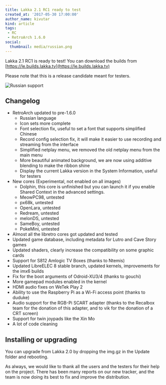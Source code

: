 ```yaml
---
title: Lakka 2.1 RC1 ready to test
created_at: '2017-05-30 17:00:00'
author_name: kivutar
kind: article
tags:
 - RC
 - RetroArch 1.6.0
social:
  thumbnail: media/russian.png
---
```


Lakka 2.1 RC1 is ready to test! You can download the builds from [https://le.builds.lakka.tv](https://le.builds.lakka.tv)

Please note that this is a release candidate meant for testers.

![Russian support](media/russian.png)

## Changelog

 * RetroArch updated to pre-1.6.0
   * Russian language
   * Icon sets more complete
   * Font selection fix, useful to set a font that supports simplified Chinese
   * Record config selection fix, it will make it easier to use recording and streaming from the interface
   * Simplified netplay menu, we removed the old netplay menu from the main menu
   * More beautiful animated background, we are now using additive blending to make the ribbon shine
   * Display the current Lakka version in the System Information, useful for testers
 * New cores (Experimental, not enabled on all images)
   * Dolphin, this core is unfinished but you can launch it if you enable Shared Context in the advanced settings.
   * MeowPC98, untested
   * px68k, untested
   * OpenLara, untested
   * Redream, untested
   * melonDS, untested
   * SameBoy, untested
   * PokeMini, untested
 * Almost all the libretro cores got updated and tested
 * Updated game database, including metadata for Lutro and Cave Story games
 * Updated shaders, clearly increase the compatibility on some graphic cards
 * Support for S812 Amlogic TV Boxes (thanks to Ntemis)
 * Updated LibreELEC 8 stable branch, updated kernels, improvements for the imx6 builds
 * Fix for the boot arguments of Odroid-XU3/4 (thanks to gouchi)
 * More gamepad modules enabled in the kernel
 * HDMI audio fixes on WeTek Play 2
 * Ability to use the Raspberry Pi as a Wi-Fi access point (thanks to duduke)
 * Audio support for the RGB-Pi SCART adapter (thanks to the Recalbox team for the donation of this adapter, and to vik for the donation of a CRT screen)
 * Support for twin joypads like the Xin Mo
 * A lot of code cleaning

## Installing or upgrading

You can upgrade from Lakka 2.0 by dropping the img.gz in the Update folder and rebooting.

As always, we would like to thank all the users and the testers for their help on the project. There has been many reports on our new tracker, and the team is now doing its best to fix and improve the distribution.
